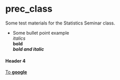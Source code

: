 # prec_class
Some test materials for the Statistics Seminar class.
- Some bullet point example  
_italics_  
**bold**  
**_bold and italic_**  
#### Header 4
[To **google**](www.google.com)
